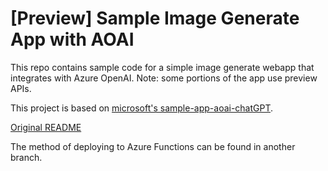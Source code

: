 # [Preview] Sample Image Generate App with AOAI

This repo contains sample code for a simple image generate webapp that integrates with Azure OpenAI. Note: some portions of the app use preview APIs.  
  
This project is based on [microsoft's sample-app-aoai-chatGPT](https://github.com/microsoft/sample-app-aoai-chatGPT).

[Original README](README-original.md)

The method of deploying to Azure Functions can be found in another branch.
